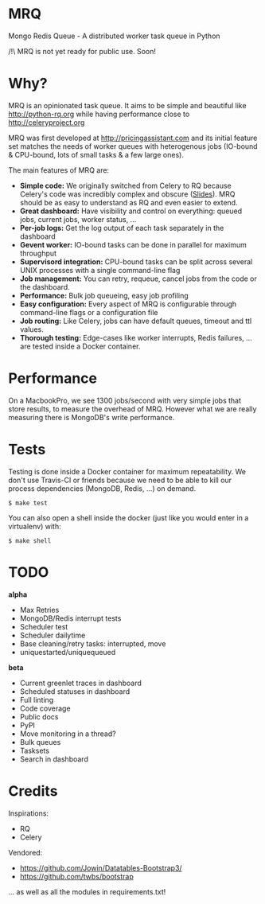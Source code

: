 MRQ
===

Mongo Redis Queue - A distributed worker task queue in Python

/!\ MRQ is not yet ready for public use. Soon!

Why?
====

MRQ is an opinionated task queue. It aims to be simple and beautiful like http://python-rq.org while having performance close to http://celeryproject.org

MRQ was first developed at http://pricingassistant.com and its initial feature set matches the needs of worker queues with heterogenous jobs (IO-bound & CPU-bound, lots of small tasks & a few large ones).

The main features of MRQ are:

 * **Simple code:** We originally switched from Celery to RQ because Celery's code was incredibly complex and obscure ([Slides](http://www.slideshare.net/sylvinus/why-and-how-pricing-assistant-migrated-from-celery-to-rq-parispy-2)). MRQ should be as easy to understand as RQ and even easier to extend.
 * **Great dashboard:** Have visibility and control on everything: queued jobs, current jobs, worker status, ...
 * **Per-job logs:** Get the log output of each task separately in the dashboard
 * **Gevent worker:** IO-bound tasks can be done in parallel for maximum throughput
 * **Supervisord integration:** CPU-bound tasks can be split across several UNIX processes with a single command-line flag
 * **Job management:** You can retry, requeue, cancel jobs from the code or the dashboard.
 * **Performance:** Bulk job queueing, easy job profiling
 * **Easy configuration:** Every aspect of MRQ is configurable through command-line flags or a configuration file
 * **Job routing:** Like Celery, jobs can have default queues, timeout and ttl values.
 * **Thorough testing:** Edge-cases like worker interrupts, Redis failures, ... are tested inside a Docker container.

Performance
===========

On a MacbookPro, we see 1300 jobs/second with very simple jobs that store results, to measure the overhead of MRQ. However what we are really measuring there is MongoDB's write performance.

Tests
=====

Testing is done inside a Docker container for maximum repeatability. We don't use Travis-CI or friends because we need to be able to kill our process dependencies (MongoDB, Redis, ...) on demand.

```
$ make test
```

You can also open a shell inside the docker (just like you would enter in a virtualenv) with:

```
$ make shell
```


TODO
====

**alpha**

 * Max Retries
 * MongoDB/Redis interrupt tests
 * Scheduler test
 * Scheduler dailytime
 * Base cleaning/retry tasks: interrupted, move
 * uniquestarted/uniquequeued

**beta**

 * Current greenlet traces in dashboard
 * Scheduled statuses in dashboard
 * Full linting
 * Code coverage
 * Public docs
 * PyPI
 * Move monitoring in a thread?
 * Bulk queues
 * Tasksets
 * Search in dashboard


Credits
=======

Inspirations:
 * RQ
 * Celery

Vendored:
 * https://github.com/Jowin/Datatables-Bootstrap3/
 * https://github.com/twbs/bootstrap

... as well as all the modules in requirements.txt!